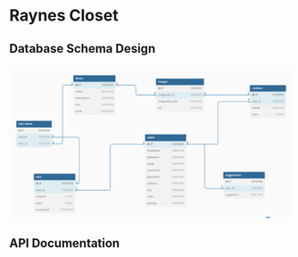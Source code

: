 # Raynes Closet

## Database Schema Design

![db-schema]

[db-schema]: ./images/rc_schema.png

## API Documentation
